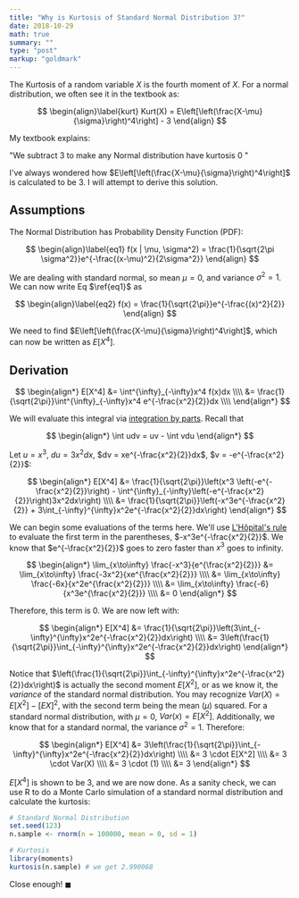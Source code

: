 ```yaml
---
title: "Why is Kurtosis of Standard Normal Distribution 3?"
date: 2018-10-29
math: true
summary: ""
type: "post"
markup: "goldmark"
---
```


The Kurtosis of a random variable $X$ is the fourth moment of $X$. For a normal distribution, we often see it in the textbook as:

$$
\begin{align}\label{kurt}
	Kurt(X) = E\left[\left(\frac{X-\mu}{\sigma}\right)^4\right] - 3
\end{align}
$$

My textbook explains: 

"We subtract $3$ to make any Normal distribution have kurtosis $0$ "

I've always wondered how $E\left[\left(\frac{X-\mu}{\sigma}\right)^4\right]$ is calculated to be 3. I will attempt to derive this solution. 

## Assumptions

The Normal Distribution has Probability Density Function (PDF):

$$
\begin{align}\label{eq1}
    f(x | \mu, \sigma^2) = \frac{1}{\sqrt{2\pi \sigma^2}}e^{-\frac{(x-\mu)^2}{2\sigma^2}}
\end{align}
$$

We are dealing with standard normal, so mean $\mu = 0$, and variance $\sigma^2 = 1$. We can now write Eq $\ref{eq1}$ as

$$
\begin{align}\label{eq2}
    f(x) = \frac{1}{\sqrt{2\pi}}e^{-\frac{(x)^2}{2}}
\end{align}
$$

We need to find $E\left[\left(\frac{X-\mu}{\sigma}\right)^4\right]$, which can now be written as $E[X^4]$.

## Derivation

$$
\begin{align*}
    E[X^4] &= \int^{\infty}_{-\infty}x^4 f(x)dx \\\\
    &= \frac{1}{\sqrt{2\pi}}\int^{\infty}_{-\infty}x^4 e^{-\frac{x^2}{2}}dx \\\\
\end{align*}
$$

We will evaluate this integral via [integration by parts](https://www.wikiwand.com/en/Integration_by_parts). Recall that 

$$
\begin{align*}
    \int udv = uv - \int vdu
\end{align*}
$$

Let $u = x^3$, $du = 3x^2dx$, $dv = xe^{-\frac{x^2}{2}}dx$, $v = -e^{-\frac{x^2}{2}}$:

$$
\begin{align*}
    E[X^4] &= \frac{1}{\sqrt{2\pi}}\left(x^3 \left(-e^{-\frac{x^2}{2}}\right) - \int^{\infty}_{-\infty}\left(-e^{-\frac{x^2}{2}}\right)3x^2dx\right) \\\\
    &= \frac{1}{\sqrt{2\pi}}\left(-x^3e^{-\frac{x^2}{2}} + 3\int_{-\infty}^{\infty}x^2e^{-\frac{x^2}{2}}dx\right)
\end{align*}
$$

We can begin some evaluations of the terms here. We'll use [L'Hôpital's rule](https://www.wikiwand.com/en/L%27H%C3%B4pital%27s_rule) to evaluate the first term in the parentheses, $-x^3e^{-\frac{x^2}{2}}$. We know that $e^{-\frac{x^2}{2}}$ goes to zero faster than $x^3$ goes to infinity.

$$
\begin{align*}
    \lim_{x\to\infty} \frac{-x^3}{e^{\frac{x^2}{2}}} &= \lim_{x\to\infty} \frac{-3x^2}{xe^{\frac{x^2}{2}}} \\\\
    &= \lim_{x\to\infty} \frac{-6x}{x^2e^{\frac{x^2}{2}}} \\\\
    &= \lim_{x\to\infty} \frac{-6}{x^3e^{\frac{x^2}{2}}} \\\\
    &= 0
\end{align*}
$$

Therefore, this term is $0$. We are now left with:

$$
\begin{align*}
    E[X^4] &= \frac{1}{\sqrt{2\pi}}\left(3\int_{-\infty}^{\infty}x^2e^{-\frac{x^2}{2}}dx\right) \\\\
    &= 3\left(\frac{1}{\sqrt{2\pi}}\int_{-\infty}^{\infty}x^2e^{-\frac{x^2}{2}}dx\right)
\end{align*}
$$

Notice that $\left(\frac{1}{\sqrt{2\pi}}\int_{-\infty}^{\infty}x^2e^{-\frac{x^2}{2}}dx\right)$ is actually the second moment $E[X^2]$, or as we know it, the _variance_ of the standard normal distribution. You may recognize $Var(X) = E[X^2] - [EX]^2$, with the second term being the mean ($\mu$) squared. For a standard normal distribution, with $\mu = 0$, $Var(x) = E[X^2]$. Additionally, we know that for a standard normal, the variance $\sigma^2 = 1$. Therefore:

$$
\begin{align*}
    E[X^4] &= 3\left(\frac{1}{\sqrt{2\pi}}\int_{-\infty}^{\infty}x^2e^{-\frac{x^2}{2}}dx\right) \\\\
    &= 3 \cdot E[X^2] \\\\
    &= 3 \cdot Var(X) \\\\
    &= 3 \cdot (1) \\\\
    &= 3
\end{align*}
$$

$E[X^4]$ is shown to be 3, and we are now done. As a sanity check, we can use R to do a Monte Carlo simulation of a standard normal distribution and calculate the kurtosis:

```R
# Standard Normal Distribution
set.seed(123)
n.sample <- rnorm(n = 100000, mean = 0, sd = 1)

# Kurtosis
library(moments)
kurtosis(n.sample) # we get 2.990068
```

Close enough! $\blacksquare$
